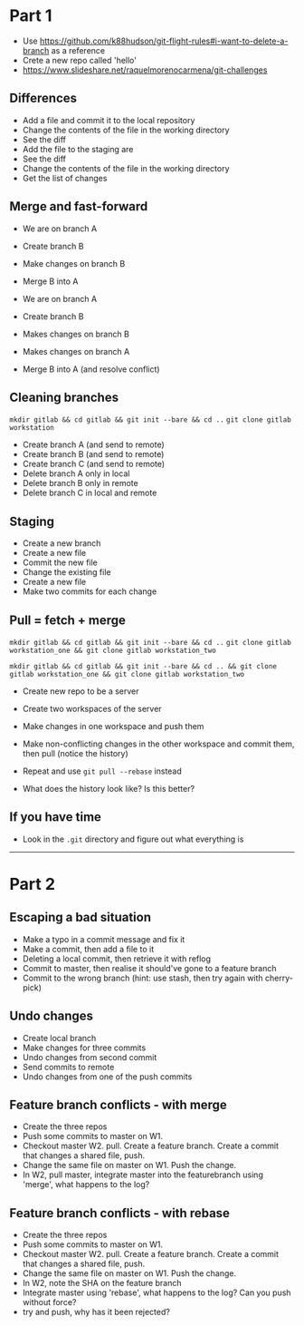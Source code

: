 # Part 1

* Use https://github.com/k88hudson/git-flight-rules#i-want-to-delete-a-branch as a reference
* Crete a new repo called 'hello'
* https://www.slideshare.net/raquelmorenocarmena/git-challenges

## Differences

* Add a file and commit it to the local repository
* Change the contents of the file in the working directory
* See the diff
* Add the file to the staging are
* See the diff
* Change the contents of the file in the working directory
* Get the list of changes

## Merge and fast-forward

* We are on branch A
* Create branch B
* Make changes on branch B
* Merge B into A
  
* We are on branch A
* Create branch B
* Makes changes on branch B
* Makes changes on branch A
* Merge B into A (and resolve conflict)

## Cleaning branches

`mkdir gitlab && cd gitlab && git init --bare && cd ..`
`git clone gitlab workstation`

* Create branch A (and send to remote)
* Create branch B (and send to remote)
* Create branch C (and send to remote)
* Delete branch A only in local
* Delete branch B only in remote
* Delete branch C in local and remote

## Staging

* Create a new branch
* Create a new file
* Commit the new file
* Change the existing file
* Create a new file
* Make two commits for each change

## Pull = fetch + merge

`mkdir gitlab && cd gitlab && git init --bare && cd ..`
`git clone gitlab workstation_one && git clone gitlab workstation_two`

`mkdir gitlab && cd gitlab && git init --bare && cd .. && git clone gitlab workstation_one && git clone gitlab workstation_two`

* Create new repo to be a server
* Create two workspaces of the server
* Make changes in one workspace and push them
* Make non-conflicting changes in the other workspace and commit them, then pull (notice the history)

* Repeat and use `git pull --rebase` instead
* What does the history look like? Is this better?

## If you have time

* Look in the `.git` directory and figure out what everything is

----------------------------------------------------------------------------------------

# Part 2

## Escaping a bad situation

* Make a typo in a commit message and fix it
* Make a commit, then add a file to it
* Deleting a local commit, then retrieve it with reflog
* Commit to master, then realise it should've gone to a feature branch
* Commit to the wrong branch (hint: use stash, then try again with cherry-pick)

## Undo changes

* Create local branch
* Make changes for three commits
* Undo changes from second commit
* Send commits to remote
* Undo changes from one of the push commits

## Feature branch conflicts - with merge

* Create the three repos
* Push some commits to master on W1.
* Checkout master W2. pull. Create a feature branch. Create a commit that changes a shared file, push.
* Change the same file on master on W1. Push the change.
* In W2, pull master, integrate master into the featurebranch using 'merge', what happens to the log?

## Feature branch conflicts - with rebase

* Create the three repos
* Push some commits to master on W1.
* Checkout master W2. pull. Create a feature branch. Create a commit that changes a shared file, push.
* Change the same file on master on W1. Push the change.
* In W2, note the SHA on the feature branch
* Integrate master using 'rebase', what happens to the log? Can you push without force? 
* try and push, why has it been rejected?
